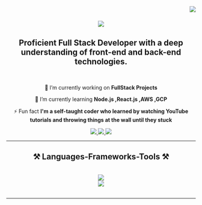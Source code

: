 <img align="right" src="https://visitor-badge.laobi.icu/badge?page_id=manashadevi03.manashadevi03" />

<h1 align="center">
    <img src="https://readme-typing-svg.herokuapp.com/?font=Righteous&size=35&center=true&vCenter=true&width=500&height=70&duration=4000&lines=Hi+There!+👋;+I'm+Manasha+Devi+D!;" />
</h1>

<h2 align="center">Proficient Full Stack Developer with a deep understanding of front-end and back-end technologies.</h2>

<br/>

<div align="center">
 
 🔭 I’m currently working on **FullStack Projects**
 
 🌱 I’m currently learning **Node.js ,React.js ,AWS ,GCP**

⚡ Fun fact **I'm a self-taught coder who learned by watching YouTube tutorials and throwing things at the wall until they stuck**

 </div>

 <div align="center"> 
  <a href="mailto:manashadevi03@gmail.com">
    <img src="https://img.shields.io/badge/Gmail-333333?style=for-the-badge&logo=gmail&logoColor=red" />
  </a>
  <a href="https://www.linkedin.com/in/manashadevi03/" target="_blank">
    <img src="https://img.shields.io/badge/LinkedIn-0077B5?style=for-the-badge&logo=linkedin&logoColor=white" target="_blank" />
  </a>
  <a href="https://manashadevi03.github.io/Professional_portfolio/" target="_blank">
    <img src="https://img.shields.io/badge/Portfolio-%23000000.svg?style=for-the-badge&logo=firefox&logoColor=#FF7139" target="_blank" />
  </a>
      
</div>


 <hr/>
 
<h2 align="center">⚒️ Languages-Frameworks-Tools ⚒️</h2>
<br/>
<div align="center">
    <img src="https://skillicons.dev/icons?i=c,cpp,html,css,bootstrap,figma" /><br>
    <img src="https://skillicons.dev/icons?i=mysql,mongodb,js,nodejs,react,aws,gcp" /><br>
</div>

<br/>
<hr/>
